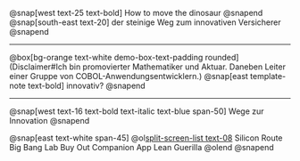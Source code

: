 @snap[west text-25 text-bold]
How to move the dinosaur
@snapend
@snap[south-east text-20]
der steinige Weg zum innovativen Versicherer
@snapend

---

@box[bg-orange text-white demo-box-text-padding rounded](Disclaimer#Ich bin promovierter Mathematiker und Aktuar. Daneben Leiter einer Gruppe von COBOL-Anwendungsentwicklern.)
@snap[east template-note text-bold]
innovativ?
@snapend

---

@snap[west text-16 text-bold text-italic text-blue span-50] Wege zur Innovation
@snapend

@snap[east text-white span-45]
@ol[split-screen-list text-08](false)
    Silicon Route
    Big Bang
    Lab
    Buy Out
    Companion App
    Lean Guerilla
@olend
@snapend

